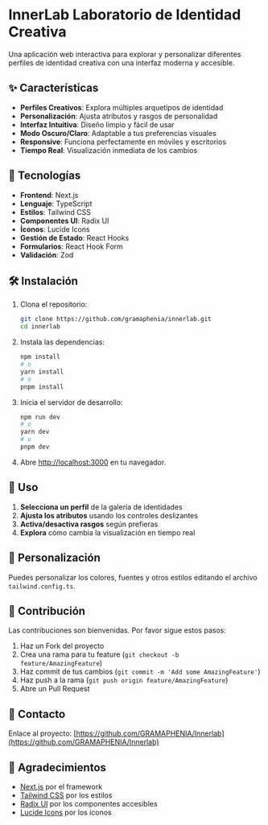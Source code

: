 # InnerLab Laboratorio de Identidad Creativa

Una aplicación web interactiva para explorar y personalizar diferentes perfiles de identidad creativa con una interfaz moderna y accesible.

## ✨ Características

- **Perfiles Creativos**: Explora múltiples arquetipos de identidad
- **Personalización**: Ajusta atributos y rasgos de personalidad
- **Interfaz Intuitiva**: Diseño limpio y fácil de usar
- **Modo Oscuro/Claro**: Adaptable a tus preferencias visuales
- **Responsive**: Funciona perfectamente en móviles y escritorios
- **Tiempo Real**: Visualización inmediata de los cambios

## 🚀 Tecnologías

- **Frontend**: Next.js
- **Lenguaje**: TypeScript
- **Estilos**: Tailwind CSS
- **Componentes UI**: Radix UI
- **Íconos**: Lucide Icons
- **Gestión de Estado**: React Hooks
- **Formularios**: React Hook Form
- **Validación**: Zod

## 🛠️ Instalación

1. Clona el repositorio:

   ```bash
   git clone https://github.com/gramaphenia/innerlab.git
   cd innerlab
   ```

2. Instala las dependencias:

   ```bash
   npm install
   # o
   yarn install
   # o
   pnpm install
   ```

3. Inicia el servidor de desarrollo:

   ```bash
   npm run dev
   # o
   yarn dev
   # o
   pnpm dev
   ```

4. Abre [http://localhost:3000](http://localhost:3000) en tu navegador.

## 🎯 Uso

1. **Selecciona un perfil** de la galería de identidades
2. **Ajusta los atributos** usando los controles deslizantes
3. **Activa/desactiva rasgos** según prefieras
4. **Explora** cómo cambia la visualización en tiempo real

## 🎨 Personalización

Puedes personalizar los colores, fuentes y otros estilos editando el archivo `tailwind.config.ts`.

## 🤝 Contribución

Las contribuciones son bienvenidas. Por favor sigue estos pasos:

1. Haz un Fork del proyecto
2. Crea una rama para tu feature (`git checkout -b feature/AmazingFeature`)
3. Haz commit de tus cambios (`git commit -m 'Add some AmazingFeature'`)
4. Haz push a la rama (`git push origin feature/AmazingFeature`)
5. Abre un Pull Request

## 📧 Contacto

Enlace al proyecto: [https://github.com/GRAMAPHENIA/Innerlab](https://github.com/GRAMAPHENIA/Innerlab)

## 🙏 Agradecimientos

- [Next.js](https://nextjs.org/) por el framework
- [Tailwind CSS](https://tailwindcss.com/) por los estilos
- [Radix UI](https://www.radix-ui.com/) por los componentes accesibles
- [Lucide Icons](https://lucide.dev/) por los íconos
